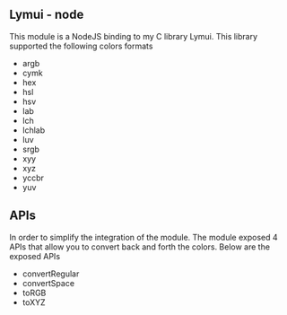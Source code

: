 ## Lymui - node

This module is a NodeJS binding to my C library Lymui. This library supported the following colors formats

- argb
- cymk
- hex
- hsl
- hsv
- lab
- lch
- lchlab
- luv
- srgb
- xyy
- xyz
- yccbr
- yuv

## APIs

In order to simplify the integration of the module. The module exposed 4 APIs that allow you to convert back and forth the colors. Below are the exposed APIs

- convertRegular
- convertSpace
- toRGB
- toXYZ

